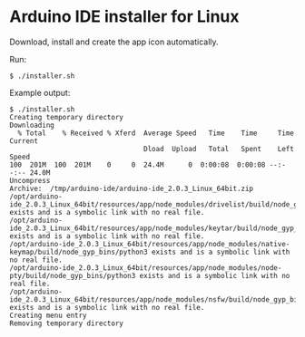 # Arduino IDE installer for Linux
Download, install and create the app icon automatically.

Run:

    $ ./installer.sh

Example output:

    $ ./installer.sh 
    Creating temporary directory
    Downloading
      % Total    % Received % Xferd  Average Speed   Time    Time     Time  Current
                                     Dload  Upload   Total   Spent    Left  Speed
    100  201M  100  201M    0     0  24.4M      0  0:00:08  0:00:08 --:--:-- 24.0M
    Uncompress
    Archive:  /tmp/arduino-ide/arduino-ide_2.0.3_Linux_64bit.zip
    /opt/arduino-ide_2.0.3_Linux_64bit/resources/app/node_modules/drivelist/build/node_gyp_bins/python3 exists and is a symbolic link with no real file.
    /opt/arduino-ide_2.0.3_Linux_64bit/resources/app/node_modules/keytar/build/node_gyp_bins/python3 exists and is a symbolic link with no real file.
    /opt/arduino-ide_2.0.3_Linux_64bit/resources/app/node_modules/native-keymap/build/node_gyp_bins/python3 exists and is a symbolic link with no real file.
    /opt/arduino-ide_2.0.3_Linux_64bit/resources/app/node_modules/node-pty/build/node_gyp_bins/python3 exists and is a symbolic link with no real file.
    /opt/arduino-ide_2.0.3_Linux_64bit/resources/app/node_modules/nsfw/build/node_gyp_bins/python3 exists and is a symbolic link with no real file.
    Creating menu entry
    Removing temporary directory

